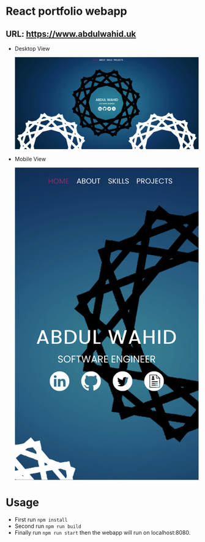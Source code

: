# React portfolio webapp  

## URL: <https://www.abdulwahid.uk>

* Desktop View

   ![Screenshot](./public/images/desktop.png)

* Mobile View

   ![Screenshot](./public/images/mobile.jpeg)

# Usage

* First run `npm install`
* Second run `npm run build`
* Finally run  `npm run start` then the webapp will run on localhost:8080.
